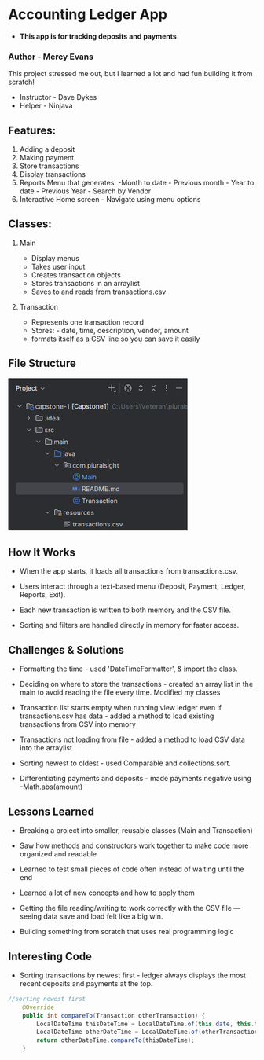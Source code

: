 # Accounting Ledger App 

- **This app is for tracking deposits and payments**

### Author - Mercy Evans 
This project stressed me out, but I learned a lot and had fun building it from scratch!

- Instructor - Dave Dykes
- Helper - Ninjava 



## Features:
1. Adding a deposit
2. Making payment
3. Store transactions
4. Display transactions
5. Reports Menu that generates:
        -Month to date
        - Previous month
        - Year to date
        - Previous Year
        - Search by Vendor
6. Interactive Home screen - Navigate using menu options


## Classes:
1. Main
    - Display menus
    - Takes user input
    - Creates transaction objects
    - Stores transactions in an arraylist
    - Saves to and reads from transactions.csv
   
2. Transaction
    - Represents one transaction record
    - Stores: 
            - date, time, description, vendor, amount
    - formats itself as a CSV line so you can save it easily

## File Structure
![img.png](img.png)

## How It Works

- When the app starts, it loads all transactions from transactions.csv.

- Users interact through a text-based menu (Deposit, Payment, Ledger, Reports, Exit).

- Each new transaction is written to both memory and the CSV file.

- Sorting and filters are handled directly in memory for faster access.

## Challenges & Solutions

- Formatting the time - used 'DateTimeFormatter', & import the class.

- Deciding on where to store the transactions - created an array list in the main to avoid reading the file every time. Modified my classes

- Transaction list starts empty when running view ledger even if transactions.csv has data - added a method to load existing transactions from CSV into memory

- Transactions not loading from file - added a method to load CSV data into the arraylist 

- Sorting newest to oldest - used Comparable and collections.sort.

- Differentiating payments and deposits - made payments negative using -Math.abs(amount)

## Lessons Learned

- Breaking a project into smaller, reusable classes (Main and Transaction)

- Saw how methods and constructors work together to make code more organized and readable

- Learned to test small pieces of code often instead of waiting until the end

- Learned a lot of new concepts and how to apply them

- Getting the file reading/writing to work correctly with the CSV file — seeing data save and load felt like a big win.

- Building something from scratch that uses real programming logic

## Interesting Code

- Sorting transactions by newest first - ledger always displays the most recent deposits and payments at the top.
```java
//sorting newest first
    @Override
    public int compareTo(Transaction otherTransaction) {
        LocalDateTime thisDateTime = LocalDateTime.of(this.date, this.time);
        LocalDateTime otherDateTime = LocalDateTime.of(otherTransaction.getDate(), otherTransaction.getTime());
        return otherDateTime.compareTo(thisDateTime);
    }

```



  